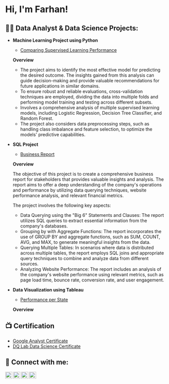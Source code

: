 <h1>Hi, I'm Farhan! <br/> 

<h2>👨‍💻 Data Analyst & Data Science Projects:</h2>

- <b>Machine Learning Project using Python</b>
  - [Comparing Supervised Learning Performance](https://github.com/farhanulf/Machine-Learning-using-Python/tree/main#readme)

  <b>Overview </b>
  - The project aims to identify the most effective model for predicting the desired outcome. The insights gained from this analysis can guide decision-making and provide valuable recommendations for future applications in similar domains.
  - To ensure robust and reliable evaluations, cross-validation techniques are employed, dividing the data into multiple folds and performing model training and testing across different subsets.
  - Involves a comprehensive analysis of multiple supervised learning models, including Logistic Regression, Decision Tree Classifier, and Random Forest.
  - The project also considers data preprocessing steps, such as handling class imbalance and feature selection, to optimize the models' predictive capabilities.

- <b>SQL Project</b>
  - [Business Report](https://github.com/farhanulf/Business_Report/tree/main#readme)
 
  <b>Overview </b><br>
  
  The objective of this project is to create a comprehensive business report for stakeholders that provides valuable insights and analysis. The report aims to offer a deep understanding of the company's operations and performance by utilizing data querying techniques, website performance analysis, and relevant financial metrics.

  The project involves the following key aspects:
  - Data Querying using the "Big 6" Statements and Clauses: The report utilizes SQL queries to extract essential information from the company's databases.
  - Grouping by with Aggregate Functions: The report incorporates the use of GROUP BY and aggregate functions, such as SUM, COUNT, AVG, and MAX, to generate meaningful insights from the data.
  - Querying Multiple Tables: In scenarios where data is distributed across multiple tables, the report employs SQL joins and appropriate query techniques to combine and analyze data from different sources.
  - Analyzing Website Performance: The report includes an analysis of the company's website performance using relevant metrics, such as page load time, bounce rate, conversion rate, and user engagement.
    
- <b>Data Visualization using Tableau</b>
  - [Performance per State](LINK)
 
  <b>Overview </b>

  
  
<!-- <i>(Potentially NSFW)</b></i> -->

<h2>📺 Certification</h2>

- [Google Analyst Certificate]()
- [DQ Lab Data Science Certificate ]()

<h2> 🤳 Connect with me:</h2>

[<img align="left" width="22px" src="https://cdn.jsdelivr.net/npm/simple-icons@v3/icons/youtube.svg" />][youtube]
[<img align="left" width="22px" src="https://cdn.jsdelivr.net/npm/simple-icons@v3/icons/twitter.svg" />][twitter]
[<img align="left" width="22px" src="https://cdn.jsdelivr.net/npm/simple-icons@v3/icons/linkedin.svg" />][linkedin]
[<img align="left" width="22px" src="https://cdn.jsdelivr.net/npm/simple-icons@v3/icons/instagram.svg" />][instagram]

[twitter]: https://www.google.com
[youtube]: https://www.google.com
[instagram]: https://www.google.com
[linkedin]: https://www.google.com

<!--
**joshmadakor1/joshmadakor1** is a ✨ _special_ ✨ repository because its `README.md` (this file) appears on your GitHub profile.

Here are some ideas to get you started:

- 🔭 I’m currently working on ...
- 🌱 I’m currently learning ...
- 👯 I’m looking to collaborate on ...
- 🤔 I’m looking for help with ...
- 💬 Ask me about ...
- 📫 How to reach me: ...
- 😄 Pronouns: ...
- ⚡ Fun fact: ...
-->
